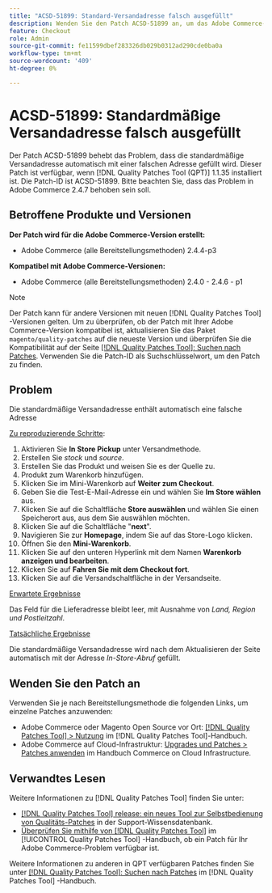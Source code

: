 ```yaml
---
title: "ACSD-51899: Standard-Versandadresse falsch ausgefüllt"
description: Wenden Sie den Patch ACSD-51899 an, um das Adobe Commerce-Problem zu beheben, bei dem die standardmäßige Versandadresse automatisch mit einer falschen Adresse gefüllt wird.
feature: Checkout
role: Admin
source-git-commit: fe11599dbef283326db029b0312ad290cde0ba0a
workflow-type: tm+mt
source-wordcount: '409'
ht-degree: 0%

---
```


# ACSD-51899: Standardmäßige Versandadresse falsch ausgefüllt

Der Patch ACSD-51899 behebt das Problem, dass die standardmäßige Versandadresse automatisch mit einer falschen Adresse gefüllt wird. Dieser Patch ist verfügbar, wenn [!DNL Quality Patches Tool (QPT)] 1.1.35 installiert ist. Die Patch-ID ist ACSD-51899. Bitte beachten Sie, dass das Problem in Adobe Commerce 2.4.7 behoben sein soll.

## Betroffene Produkte und Versionen

**Der Patch wird für die Adobe Commerce-Version erstellt:**

* Adobe Commerce (alle Bereitstellungsmethoden) 2.4.4-p3

**Kompatibel mit Adobe Commerce-Versionen:**

* Adobe Commerce (alle Bereitstellungsmethoden) 2.4.0 - 2.4.6 - p1

>[!NOTE]
>
>Der Patch kann für andere Versionen mit neuen [!DNL Quality Patches Tool] -Versionen gelten. Um zu überprüfen, ob der Patch mit Ihrer Adobe Commerce-Version kompatibel ist, aktualisieren Sie das Paket `magento/quality-patches` auf die neueste Version und überprüfen Sie die Kompatibilität auf der Seite [[!DNL Quality Patches Tool]: Suchen nach Patches](https://experienceleague.adobe.com/tools/commerce-quality-patches/index.html). Verwenden Sie die Patch-ID als Suchschlüsselwort, um den Patch zu finden.

## Problem

Die standardmäßige Versandadresse enthält automatisch eine falsche Adresse

<u>Zu reproduzierende Schritte</u>:

1. Aktivieren Sie **In Store Pickup** unter Versandmethode.
1. Erstellen Sie *stock* und *source*.
1. Erstellen Sie das Produkt und weisen Sie es der Quelle zu.
1. Produkt zum Warenkorb hinzufügen.
1. Klicken Sie im Mini-Warenkorb auf **Weiter zum Checkout**.
1. Geben Sie die Test-E-Mail-Adresse ein und wählen Sie **Im Store wählen** aus.
1. Klicken Sie auf die Schaltfläche **Store auswählen** und wählen Sie einen Speicherort aus, aus dem Sie auswählen möchten.
1. Klicken Sie auf die Schaltfläche &quot;**next**&quot;.
1. Navigieren Sie zur **Homepage**, indem Sie auf das Store-Logo klicken.
1. Öffnen Sie den **Mini-Warenkorb**.
1. Klicken Sie auf den unteren Hyperlink mit dem Namen **Warenkorb anzeigen und bearbeiten**.
1. Klicken Sie auf **Fahren Sie mit dem Checkout fort**.
1. Klicken Sie auf die Versandschaltfläche in der Versandseite.

<u>Erwartete Ergebnisse</u>

Das Feld für die Lieferadresse bleibt leer, mit Ausnahme von *Land, Region und Postleitzahl*.

<u>Tatsächliche Ergebnisse</u>

Die standardmäßige Versandadresse wird nach dem Aktualisieren der Seite automatisch mit der Adresse *In-Store-Abruf* gefüllt.

## Wenden Sie den Patch an

Verwenden Sie je nach Bereitstellungsmethode die folgenden Links, um einzelne Patches anzuwenden:

* Adobe Commerce oder Magento Open Source vor Ort: [[!DNL Quality Patches Tool] > Nutzung](/help/tools/quality-patches-tool/usage.md) im [!DNL Quality Patches Tool]-Handbuch.
* Adobe Commerce auf Cloud-Infrastruktur: [Upgrades und Patches > Patches anwenden](https://experienceleague.adobe.com/docs/commerce-cloud-service/user-guide/develop/upgrade/apply-patches.html) im Handbuch Commerce on Cloud Infrastructure.

## Verwandtes Lesen

Weitere Informationen zu [!DNL Quality Patches Tool] finden Sie unter:

* [[!DNL Quality Patches Tool] release: ein neues Tool zur Selbstbedienung von Qualitäts-Patches](https://experienceleague.adobe.com/en/docs/commerce-knowledge-base/kb/announcements/commerce-announcements/magento-quality-patches-released-new-tool-to-self-serve-quality-patches) in der Support-Wissensdatenbank.
* [Überprüfen Sie mithilfe von  [!DNL Quality Patches Tool]](/help/tools/quality-patches-tool/patches-available-in-qpt/check-patch-for-magento-issue-with-magento-quality-patches.md) im [!UICONTROL Quality Patches Tool] -Handbuch, ob ein Patch für Ihr Adobe Commerce-Problem verfügbar ist.


Weitere Informationen zu anderen in QPT verfügbaren Patches finden Sie unter [[!DNL Quality Patches Tool]: Suchen nach Patches](https://experienceleague.adobe.com/tools/commerce-quality-patches/index.html) im [!DNL Quality Patches Tool] -Handbuch.
